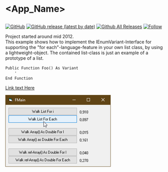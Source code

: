 # <App_Name>  
## <App short description>  

[![GitHub](https://img.shields.io/github/license/OlimilO1402/<App_Name>?style=plastic)](https://github.com/OlimilO1402/<App_Name>/blob/master/LICENSE) 
[![GitHub release (latest by date)](https://img.shields.io/github/v/release/OlimilO1402/<App_Name>?style=plastic)](https://github.com/OlimilO1402/<App_Name>/releases/latest)
[![Github All Releases](https://img.shields.io/github/downloads/OlimilO1402/<App_Name>/total.svg)](https://github.com/OlimilO1402/<App_Name>/releases/download/v1.0.0/<App_Name>_v1.0.0.zip)
[![Follow](https://img.shields.io/github/followers/OlimilO1402.svg?style=social&label=Follow&maxAge=2592000)](https://github.com/OlimilO1402/<App_Name>/watchers)

Project started around mid 2012.  
This example shows how to implement the IEnumVariant-Interface for supporting the "for each"-language-feature in your own list class, by using a lightweight-object. The contained list-class is just an example of a prototype of a list.  

```vba
Public Function Foo() As Variant
	'
End Function
```

[Link text Here](https://link-url-here.org) 

![IEnumVarImpl Image](Resources/IEnumVarImpl.png "IEnumVarImpl Image")
